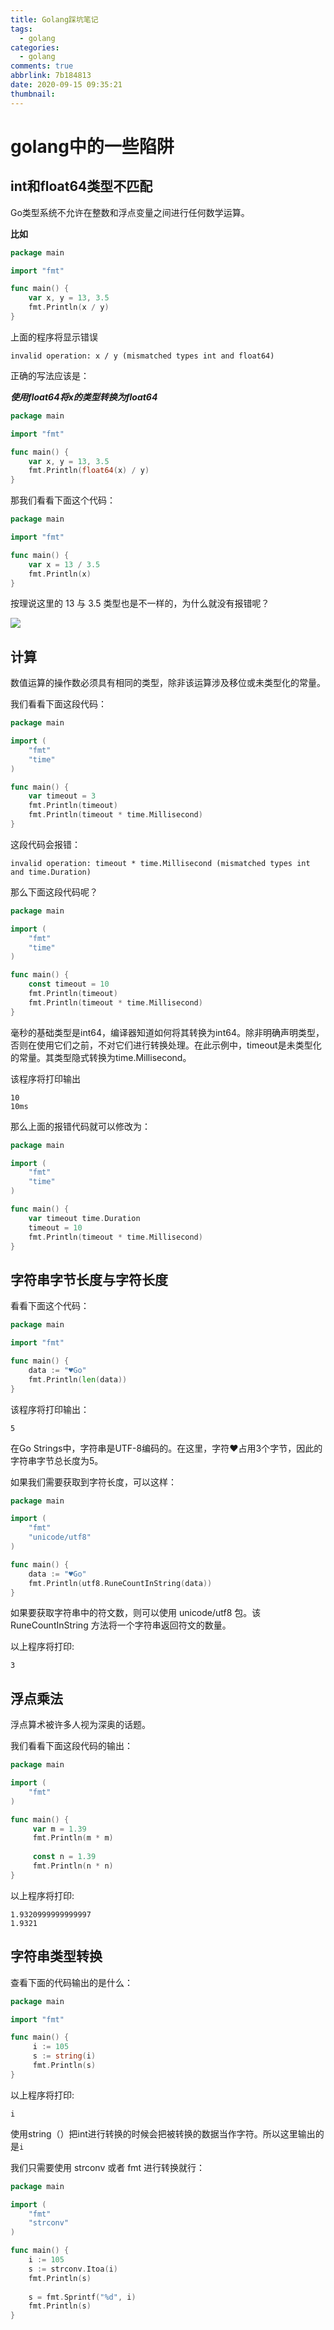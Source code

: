 ```yaml
---
title: Golang踩坑笔记
tags:
  - golang
categories:
  - golang
comments: true
abbrlink: 7b184813
date: 2020-09-15 09:35:21
thumbnail:
---
```

# golang中的一些陷阱

## int和float64类型不匹配

Go类型系统不允许在整数和浮点变量之间进行任何数学运算。

**比如**
```go
package main

import "fmt"

func main() {
	var x, y = 13, 3.5
	fmt.Println(x / y)
}

```

上面的程序将显示错误

```shell
invalid operation: x / y (mismatched types int and float64)
```

正确的写法应该是：

***使用float64将x的类型转换为float64***

```go
package main

import "fmt"

func main() {
	var x, y = 13, 3.5
	fmt.Println(float64(x) / y)
}

```

那我们看看下面这个代码：

```go
package main

import "fmt"

func main() {
	var x = 13 / 3.5
	fmt.Println(x)
}

```

按理说这里的 13 与 3.5 类型也是不一样的，为什么就没有报错呢？

![](https://gitee.com/coder2m/pic/raw/master/img/20200915113134.png)

## 计算

数值运算的操作数必须具有相同的类型，除非该运算涉及移位或未类型化的常量。

我们看看下面这段代码：
```go
package main

import (
	"fmt"
	"time"
)

func main() {
	var timeout = 3
	fmt.Println(timeout)
	fmt.Println(timeout * time.Millisecond)
}

```

这段代码会报错：
```
invalid operation: timeout * time.Millisecond (mismatched types int and time.Duration)
```

那么下面这段代码呢？
```go
package main

import (
	"fmt"
	"time"
)

func main() {
	const timeout = 10
	fmt.Println(timeout)
	fmt.Println(timeout * time.Millisecond)
}

```

毫秒的基础类型是int64，编译器知道如何将其转换为int64。除非明确声明类型，否则在使用它们之前，不对它们进行转换处理。在此示例中，timeout是未类型化的常量。其类型隐式转换为time.Millisecond。

该程序将打印输出

```
10
10ms
```

那么上面的报错代码就可以修改为：

```go
package main

import (
	"fmt"
	"time"
)

func main() {
	var timeout time.Duration
	timeout = 10
	fmt.Println(timeout * time.Millisecond)
}

```

## 字符串字节长度与字符长度

看看下面这个代码：

```go
package main

import "fmt"

func main() {
	data := "♥Go"
	fmt.Println(len(data))
}

```

该程序将打印输出：

```
5
```

在Go Strings中，字符串是UTF-8编码的。在这里，字符♥占用3个字节，因此的字符串字节总长度为5。

如果我们需要获取到字符长度，可以这样：

```go
package main

import (
	"fmt"
	"unicode/utf8"
)

func main() {
	data := "♥Go"
	fmt.Println(utf8.RuneCountInString(data))
}

```

如果要获取字符串中的符文数，则可以使用 unicode/utf8 包。该 RuneCountInString 方法将一个字符串返回符文的数量。

以上程序将打印:

```
3
```

## 浮点乘法

浮点算术被许多人视为深奥的话题。

我们看看下面这段代码的输出：
```go
package main

import (
	"fmt"
)

func main() {
	 var m = 1.39
	 fmt.Println(m * m)
	 
	 const n = 1.39
	 fmt.Println(n * n)
}

```

以上程序将打印:

```
1.9320999999999997
1.9321
```

## 字符串类型转换

查看下面的代码输出的是什么：
```go
package main

import "fmt"

func main() {
	 i := 105
	 s := string(i)
	 fmt.Println(s)	 
}

```
以上程序将打印:

```
i
```

使用string（）把int进行转换的时候会把被转换的数据当作字符。所以这里输出的是```i```

我们只需要使用 strconv 或者 fmt 进行转换就行：

```go
package main

import (
	"fmt"
	"strconv"
)

func main() {
	i := 105
	s := strconv.Itoa(i)
	fmt.Println(s)
	
	s = fmt.Sprintf("%d", i)
	fmt.Println(s)
}

```
